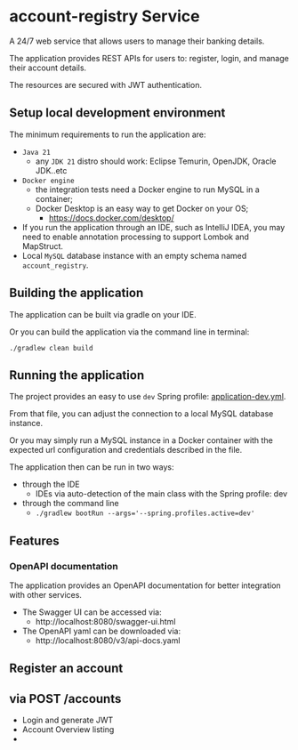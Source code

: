 # account-registry Service

A 24/7 web service that allows users to manage their banking details.

The application provides REST APIs for users to: register, login, and manage their account 
details.

The resources are secured with JWT authentication.

## Setup local development environment
The minimum requirements to run the application are:
- ``Java 21``
  - any ``JDK 21`` distro should work: Eclipse Temurin, OpenJDK, Oracle JDK..etc
- ``Docker engine``
  - the integration tests need a Docker engine to run MySQL in a container;
  - Docker Desktop is an easy way to get Docker on your OS;
    - https://docs.docker.com/desktop/
- If you run the application through an IDE, such as IntelliJ IDEA, you may need to enable 
  annotation processing to support Lombok and MapStruct.
- Local ``MySQL`` database instance with an empty schema named ``account_registry``.

## Building the application
The application can be built via gradle on your IDE.

Or you can build the application via the command line in terminal:

````./gradlew clean build````

## Running the application

The project provides an easy to use ``dev`` Spring profile:
[application-dev.yml](src/main/resources/application-dev.yml).

From that file, you can adjust the connection to a local MySQL database instance.

Or you may simply run a MySQL instance in a Docker container with the expected url configuration 
and credentials described in the file.


The application then can be run in two ways:
- through the IDE
  - IDEs via auto-detection of the main class with the Spring profile: dev
- through the command line
  - ```./gradlew bootRun --args='--spring.profiles.active=dev'```

## Features

### OpenAPI documentation
The application provides an OpenAPI documentation for better integration with other services.

- The Swagger UI can be accessed via:
  - http://localhost:8080/swagger-ui.html
- The OpenAPI yaml can be downloaded via:
  - http://localhost:8080/v3/api-docs.yaml

## Register an account 
via POST /accounts
- 
- Login and generate JWT
- Account Overview listing
- 